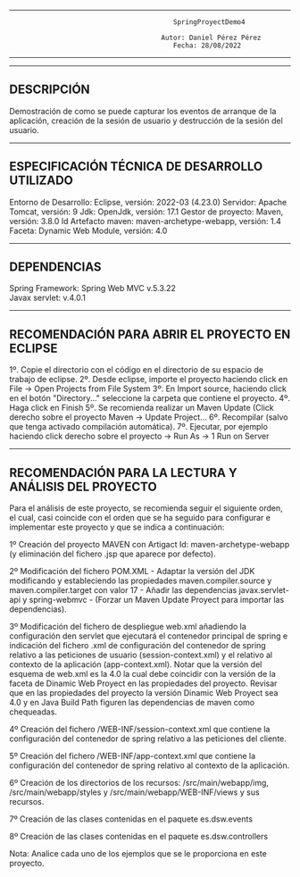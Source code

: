 ----------------------------------------------------------------------------------------------------------------------
                                             SpringProyectDemo4                                                      
                                                                                                                     
                                          Autor: Daniel Pérez Pérez                                                  
                                             Fecha: 28/08/2022                                                       
----------------------------------------------------------------------------------------------------------------------
----------------------------------------------------------------------------------------------------------------------
DESCRIPCIÓN
----------------------------------------------------------------------------------------------------------------------
Demostración de como se puede capturar los eventos de arranque de la aplicación, creación de la sesión de usuario y destrucción
de la sesión del usuario.

----------------------------------------------------------------------------------------------------------------------
ESPECIFICACIÓN TÉCNICA DE DESARROLLO UTILIZADO
----------------------------------------------------------------------------------------------------------------------
Entorno de Desarrollo: Eclipse, versión: 2022-03 (4.23.0)
Servidor: Apache Tomcat, versión: 9
Jdk: OpenJdk, versión: 17.1
Gestor de proyecto: Maven, versión: 3.8.0
Id Artefacto maven: maven-archetype-webapp, versión: 1.4
Faceta:  Dynamic Web Module, versión: 4.0

----------------------------------------------------------------------------------------------------------------------
DEPENDENCIAS
----------------------------------------------------------------------------------------------------------------------
Spring Framework: Spring Web MVC v.5.3.22      
Javax servlet: v.4.0.1   
              
----------------------------------------------------------------------------------------------------------------------
RECOMENDACIÓN PARA ABRIR EL PROYECTO EN ECLIPSE
----------------------------------------------------------------------------------------------------------------------
1º. Copie el directorio con el código en el directorio de su espacio de trabajo de eclipse.
2º. Desde eclipse, importe el proyecto haciendo click en File -> Open Projects from File System 
3º. En Import source, haciendo click en el botón "Directory..." seleccione la carpeta que contiene el proyecto.
4º. Haga click en Finish
5º. Se recomienda realizar un Maven Update (Click derecho sobre el proyecto Maven -> Update Project...
6º. Recompilar (salvo que tenga activado compilación automática).
7º. Ejecutar, por ejemplo haciendo click derecho sobre el proyecto -> Run As -> 1 Run on Server

----------------------------------------------------------------------------------------------------------------------
RECOMENDACIÓN PARA LA LECTURA Y ANÁLISIS DEL PROYECTO
----------------------------------------------------------------------------------------------------------------------
Para el análisis de este proyecto, se recomienda seguir el siguiente orden, el cual, casi coincide con el orden que se ha seguido para configurar e implementar este proyecto y que se indica a continuación:

1º Creación del proyecto MAVEN con Artigact Id: maven-archetype-webapp (y eliminación del fichero .jsp que aparece por defecto).

2º Modificación del fichero POM.XML
	- Adaptar la versión del JDK modificando y estableciendo las propiedades maven.compiler.source y maven.compiler.target con valor 17
	- Añadir las dependencias javax.servlet-api y spring-webmvc
        - (Forzar un Maven Update Proyect para importar las dependencias).

3º Modificación del fichero de despliegue web.xml añadiendo la configuración den servlet que ejecutará el contenedor principal de spring e indicación del fichero .xml de configuración del contenedor de spring relativo a las peticiones de usuario (session-context.xml) y el relativo al contexto de la aplicación (app-context.xml). Notar que la versión del esquema de web.xml es la 4.0 la cual debe coincidir con la versión de la faceta de Dinamic Web Proyect en las propiedades del proyecto. Revisar que en las propiedades del proyecto la versión Dinamic Web Proyect sea 4.0 y en Java Build Path figuren las dependencias de maven como chequeadas.

4º Creación del fichero /WEB-INF/session-context.xml que contiene la configuración del contenedor de spring relativo a las peticiones del cliente.

5º Creación del fichero /WEB-INF/app-context.xml que contiene la configuración del contenedor de spring relativo al contexto de la aplicación.

6º Creación de los directorios de los recursos: /src/main/webapp/img, /src/main/webapp/styles y /src/main/webapp/WEB-INF/views y sus recursos.

7º Creación de las clases contenidas en el paquete es.dsw.events

8º Creación de las clases contenidas en el paquete es.dsw.controllers

Nota: Analice cada uno de los ejemplos que se le proporciona en este proyecto.
